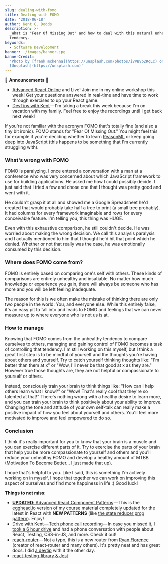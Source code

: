 ```yaml
---
slug: dealing-with-fomo
title: Dealing with FOMO
date: '2018-06-18'
author: Kent C. Dodds
description: >-
  _What is "Fear Of Missing Out" and how to deal with this natural unhealthy
  tendency._
keywords:
  - Software Development
banner: ./images/banner.jpg
bannerCredit:
  'Photo by [frank mckenna](https://unsplash.com/photos/iVVBVb2RqLc) on
  [Unsplash](https://unsplash.com)'
---
```


🚨 **Announcements** 🚨

- [Advanced React Online](https://workshop.me/2018-06-advanced-react?a=kent) and
  Live! Join me in my online workshop this week! Get your questions answered in
  real-time and have time to work through exercises to up your React game.
- [DevTips with Kent](http://kcd.im/devtips) — I'm taking a break this week
  because I'm on vacation with my family. Feel free to enjoy the recordings
  until I get back next week!

If you're not familiar with the acronym FOMO that's totally fine (and also a
tiny bit ironic). FOMO stands for "Fear Of Missing Out." You might feel this for
example if you're deciding whether to learn
[ReasonML](https://reasonml.github.io/) or keep going deep into JavaScript (this
happens to be something that I'm currently struggling with).

### What's wrong with FOMO

FOMO is paralyzing. I once entered a conversation with a man at a conference who
was very concerned about which JavaScript framework to use for building
applications. He asked me how I could possibly decide. I just said that I tried
a few and chose one that I thought was pretty good and went with it.

He couldn't grasp it at all and showed me a Google Spreadsheet he'd created that
would probably take half a tree to print (a small tree probably). It had columns
for every framework imaginable and rows for every conceivable feature. I'm
telling you, this thing was HUGE.

Even with this exhaustive comparison, he still couldn't decide. He was worried
about making the wrong decision. We call this analysis paralysis and I actually
mentioned to him that I thought he'd hit that point which he denied. Whether or
not that really was the case, he was emotionally consumed by this decision.

### Where does FOMO come from?

FOMO is entirely based on comparing one's self with others. These kinds of
comparisons are entirely unhealthy and insatiable. No matter how much knowledge
or experience you gain, there will always be someone who has more and you will
be left feeling inadequate.

The reason for this is we often make the mistake of thinking there are only two
people in the world: You, and everyone else. While this entirely false, it's an
easy pit to fall into and leads to FOMO and feelings that we can never measure
up to where everyone who is not us is at.

### How to manage

Knowing that FOMO comes from the unhealthy tendency to compare ourselves to
others, managing and gaining control of FOMO becomes a task of controlling that
tendency. I'm still working on this myself, but I think a great first step is to
be mindful of yourself and the thoughts you're having about others and yourself.
Try to catch yourself thinking thoughts like: "I'm better than them at x" or
"Wow, I'll never be that good at x as they are." However true those thoughts
are, they are not helpful or compassionate to yourself or others.

Instead, consciously train your brain to think things like: "How can I help
others learn what I know?" or "Wow! That's really cool that they're so talented
at that!" There's nothing wrong with a healthy desire to learn more, and you can
train your brain to think positively about your ability to improve. Changing the
tone and attitude of your own self-talk can really make a positive impact of how
you feel about yourself and others. You'll feel more motivated to improve and
feel empowered to do so.

### Conclusion

I think it's really important for you to know that your brain is a muscle and
you can exercise different parts of it. Try to exercise the parts of your brain
that help you be more compassionate to yourself and others and you'll reduce
your unhealthy FOMO and develop a healthy amount of MTBB (Motivation To Become
Better... I just made that up).

I hope that's helpful to you. Like I said, this is something I'm actively
working on in myself, I hope that together we can work on improving this aspect
of ourselves and find more happiness in life :) Good luck!

**Things to not miss**:

- [**UPDATED**: Advanced React Component Patterns](http://kcd.im/advanced-react) — This
  is the [egghead.io](http://egghead.io/) version of my course material
  completely updated for the latest in React with **NEW PATTERNS** (like
  [the state reducer prop pattern](https://blog.kentcdodds.com/the-state-reducer-pattern--b40316cfac57)).
  Enjoy!
- [Drive with Kent — Tech phone call recording](https://www.youtube.com/watch?v=vVlcq3e1ooI) — In
  case you missed it,
  [I took a 6 hour drive](https://github.com/kentcdodds/ama/issues/405) and had
  a phone conversation with people about React, Testing, CSS-in-JS, and more.
  Check it out!
- [reach-router](https://reach.tech/router) — Not a typo, this is a new router
  from [Ryan Florence](https://twitter.com/ryanflorence) (creator of
  react-router and many others). It's pretty neat and has great docs. I did
  [a devtip](https://www.youtube.com/watch?v=J1vsBrSUptA&list=PLV5CVI1eNcJgCrPH_e6d57KRUTiDZgs0u)
  with it the other day.
- [react-testing-library & Jest](http://www.richardkotze.com/coding/react-testing-library-jest)
